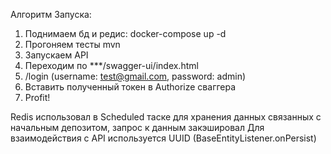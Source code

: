 Алгоритм Запуска:
1. Поднимаем бд и редис: docker-compose up -d
2. Прогоняем тесты mvn 
3. Запускаем API
4. Переходим по ***/swagger-ui/index.html
5. /login (username: test@gmail.com, password: admin)
6. Вставить полученный токен в Authorize сваггера
7. Profit!

Redis использовал в Scheduled таске для хранения данных связанных с начальным депозитом, запрос к данным закэшировал
Для взаимодействия с API используется UUID (BaseEntityListener.onPersist)
